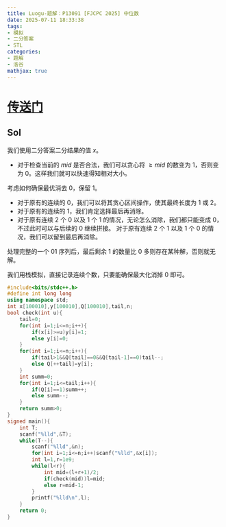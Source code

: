```yaml
---
title: Luogu-题解：P13091 [FJCPC 2025] 中位数
date: 2025-07-11 18:33:38
tags: 
- 模拟
- 二分答案
- STL
categories: 
- 题解
- 洛谷
mathjax: true
---
```

# [传送门](https://www.luogu.com.cn/problem/P13091)
## Sol
我们使用二分答案二分结果的值 $x$。

- 对于检查当前的 $mid$ 是否合法，我们可以贪心将 $\ge mid$ 的数变为 $1$，否则变为 $0$。这样我们就可以快速得知相对大小。

考虑如何确保最优消去 $0$，保留 $1$。

- 对于原有的连续的 $0$，我们可以将其贪心区间操作，使其最终长度为 $1$ 或 $2$。
- 对于原有的连续的 $1$，我们肯定选择最后再消除。
 - 对于原有连续 $2$ 个 $0$ 以及 $1$ 个 $1$ 的情况，无论怎么消除，我们都只能变成 $0$，不过此时可以与后续的 $0$ 继续拼接。
    对于原有连续 $2$ 个 $1$ 以及 $1$ 个 $0$ 的情况，我们可以留到最后再消除。

处理完整的一个 $01$ 序列后，最后剩余 $1$ 的数量比 $0$ 多则存在某种解，否则就无解。

我们用栈模拟，直接记录连续个数，只要能确保最大化消掉 $0$ 即可。

```cpp
#include<bits/stdc++.h>
#define int long long
using namespace std;
int x[100010],y[100010],Q[100010],tail,n;
bool check(int u){
	tail=0;
	for(int i=1;i<=n;i++){
		if(x[i]>=u)y[i]=1;
		else y[i]=0;
	}
	for(int i=1;i<=n;i++){
		if(tail>1&&Q[tail]==0&&Q[tail-1]==0)tail--;
		else Q[++tail]=y[i];
	}
	int summ=0;
	for(int i=1;i<=tail;i++){
		if(Q[i]==1)summ++;
		else summ--;
	}
	return summ>0;
}
signed main(){
	int T;
	scanf("%lld",&T);
	while(T--){
		scanf("%lld",&n);
		for(int i=1;i<=n;i++)scanf("%lld",&x[i]);
		int l=1,r=1e9;
		while(l<r){
			int mid=(l+r+1)/2;
			if(check(mid))l=mid;
			else r=mid-1;
		}
		printf("%lld\n",l);
	}
	return 0;
}
```